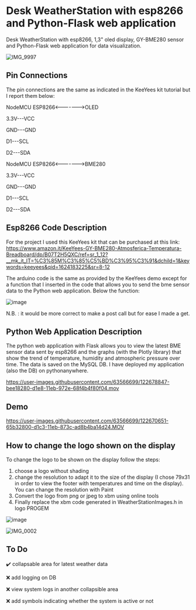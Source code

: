 # Desk WeatherStation with esp8266 and Python-Flask web application

Desk WeatherStation with esp8266, 1,3" oled display, GY-BME280 sensor and Python-Flask web application for data visualization.

![IMG_9997](https://user-images.githubusercontent.com/63566699/122669852-6c3fa080-d1bf-11eb-930a-4914e73b7bcb.jpg)

## Pin Connections
The pin connections are the same as indicated in the KeeYees kit tutorial but I report them below:

NodeMCU ESP8266<------->OLED

3.3V---VCC

GND---GND

D1---SCL

D2---SDA

NodeMCU ESP8266<------->BME280

3.3V---VCC

GND---GND

D1---SCL

D2---SDA


## Esp8266 Code Description
For the project I used this KeeYees kit that can be purchased at this link: https://www.amazon.it/KeeYees-GY-BME280-Atmosferica-Temperatura-Breadboard/dp/B07T2H5QXC/ref=sr_1_12?__mk_it_IT=%C3%85M%C3%85%C5%BD%C3%95%C3%91&dchild=1&keywords=keeyees&qid=1624183225&sr=8-12

The arduino code is the same as provided by the KeeYees demo except for a function that I inserted in the code that allows you to send the bme sensor data to the Python web application. Below the function:

![image](https://user-images.githubusercontent.com/63566699/122677332-36f87a00-d1e2-11eb-9662-7471f9739d6b.png)

N.B. : it would be more correct to make a post call but for ease I made a get.

## Python Web Application Description
The python web application with Flask allows you to view the latest BME sensor data sent by esp8266 and the graphs (with the Plotly library) that show the trend of temperature, humidity and atmospheric pressure over time. The data is saved on the MySQL DB.
I have deployed my application (also the DB) on pythonanywhere.


https://user-images.githubusercontent.com/63566699/122678847-bee18280-d1e8-11eb-972e-68f4b4f80f04.mov




## Demo
https://user-images.githubusercontent.com/63566699/122670651-65b32800-d1c3-11eb-873c-ad8b4ba14d24.MOV

## How to change the logo shown on the display

To change the logo to be shown on the display follow the steps:
1.  choose a logo without shading
2.  change the resolution to adapt it to the size of the display (I chose 79x31 in order to view the footer with temperatures and time on the display). You can       change the resolution with Paint
3.  Convert the logo from png or jpeg to xbm using online tools
4.  Finally replace the xbm code generated in WeatherStationImages.h in logo PROGEM

![image](https://user-images.githubusercontent.com/63566699/122680036-b5a6e480-d1ed-11eb-9f09-a96ce5628539.png)

![IMG_0002](https://user-images.githubusercontent.com/63566699/122680078-eb4bcd80-d1ed-11eb-9c66-81f6451eabd0.jpg)

## To Do

:heavy_check_mark: collapsable area for latest weather data

:x: add logging on DB

:x: view system logs in another collapsible area

:x: add symbols indicating whether the system is active or not

